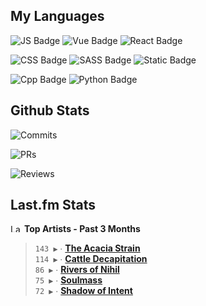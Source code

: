 ## My Languages

![JS Badge](https://img.shields.io/badge/Javascript-%2321262d?style=for-the-badge&logo=javascript&logoColor=%23F7DF1E)
![Vue Badge](https://img.shields.io/badge/Vue-%2321262d?style=for-the-badge&logo=vuedotjs&logoColor=%234FC08D)
![React Badge](https://img.shields.io/badge/React-%2321262d?style=for-the-badge&logo=react&logoColor=%2361DAFB)

![CSS Badge](https://img.shields.io/badge/CSS-%2321262d?style=for-the-badge&logo=css3&logoColor=%231572B6)
![SASS Badge](https://img.shields.io/badge/SASS-%2321262d?style=for-the-badge&logo=sass&logoColor=%23CC6699)
![Static Badge](https://img.shields.io/badge/Tailwind-%2321262d?style=for-the-badge&logo=tailwindcss&logoColor=%2306B6D4)

![Cpp Badge](https://img.shields.io/badge/C%2B%2B-%2321262d?style=for-the-badge&logo=cplusplus&logoColor=%2300599C)
![Python Badge](https://img.shields.io/badge/Python-%2321262d?style=for-the-badge&logo=python&logoColor=%233776AB)

## Github Stats

![Commits](https://img.shields.io/badge/commits%20pushed-%2321262d?style=for-the-badge&label=547&labelColor=87c4f2)

![PRs](https://img.shields.io/badge/pull%20requests%20submitted-%2321262d?style=for-the-badge&label=116&labelColor=fcabd8)

![Reviews](https://img.shields.io/badge/pull%20requests%20reviewed-%2321262d?style=for-the-badge&label=94&labelColor=ffe799)

## Last.fm Stats
<!--START_LASTFM_ARTISTS:{"period": "3month", "rows": 5}-->
<a href="https://last.fm" target="_blank"><img src="https://user-images.githubusercontent.com/17434202/215290617-e793598d-d7c9-428f-9975-156db1ba89cc.svg" alt="Last.fm Logo" width="18" height="13"/></a> **Top Artists - Past 3 Months**

> `143 ▶️` ∙ **[The Acacia Strain](https://www.last.fm/music/The+Acacia+Strain)**<br/>
> `114 ▶️` ∙ **[Cattle Decapitation](https://www.last.fm/music/Cattle+Decapitation)**<br/>
> `86 ▶️` ∙ **[Rivers of Nihil](https://www.last.fm/music/Rivers+of+Nihil)**<br/>
> `75 ▶️` ∙ **[Soulmass](https://www.last.fm/music/Soulmass)**<br/>
> `72 ▶️` ∙ **[Shadow of Intent](https://www.last.fm/music/Shadow+of+Intent)**<br/>
<!--END_LASTFM_ARTISTS-->
